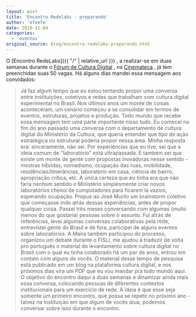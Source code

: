 ```yaml
---
layout: post
title: 'Encontro Redelabs - preparando'
author: 'efeefe'
date: 2010-11-04
categories:
  - 'eventos'
original_source: blog/encontro-redelabs-preparando.html
---
```


O [Encontro RedeLabs]({{ "/" | relative_url }}) , a realizar-se em duas semanas durante o [Fórum de Cultura Digital](http://culturadigital.br/forum2010) , na [Cinemateca](http://cinemateca.gov.br/) , já tem preenchidas suas 50 vagas. Há alguns dias mandei essa mensagem aos convidados:

> Já faz algum tempo que eu estou tentando propor uma conversa entre instituições, coletivos e redes que trabalham com cultura digital experimental no Brasil. Nos últimos anos um monte de coisas aconteceram, um cenário começou a se consolidar em termos de eventos, estruturas, projetos e produção. Todo mundo que recebe essa mensagem tem uma parte importante nisso tudo. Eu comecei no fim do ano passado uma conversa com o departamento de cultura digital do Ministério da Cultura, que queria entender que tipo de ação estratégica ou estrutural poderia propor nessa área. Minha resposta era: sinceramente, não sei. Por experiências que eu tive, sei que a ideia comum de \"laboratório\" está ultrapassada. E também sei que existe um monte de gente com propostas inovadoras nesse sentido - mostras híbridas, nomadismo, ocupação das ruas, mobilidade, residências/itinerâncias, laboratório em casa, ciência de bairro, apropriação crítica, etc. A única certeza que eu tinha era que não faria nenhum sentido o Ministério simplesmente criar novos laboratórios cheios de computadores para ficarem lá vazios, esperando ocupação. Propus ao José Murilo um brainstorm coletivo que começasse indo atrás dessas experiências, antes de propor qualquer coisa. Passei três meses conversando com algumas (muito menos do que gostaria) pessoas sobre o assunto. Fui atrás de referências, levei algumas conversas colaborativas pela rede, entrevistei gente do Brasil e de fora, participei de alguns eventos sobre laboratórios. A Maira também participou do processo, organizou um debate durante o FISLI, me ajudou a traduzir de volta pro português o material do levantamento sobre cultura digital no Brasil com o qual eu tinha colaborado há um par de anos, entrou em contato com alguns de vocês. O material desse tempo de pesquisa está publicado em um blog na plataforma cultura digital, e nos próximos dias vira um PDF que eu vou mandar pra todo mundo aqui. O objetivo do encontro daqui a duas semanas é dinamizar ainda mais essa conversa, colocando pessoas de diferentes contextos institucionais para um exercício de rede. A ideia é que esse seja somente um primeiro encontro, que possa se repetir no próximo ano - talvez na instituição em que algum de vocês atua, podemos conversar sobre isso durante o encontro.
